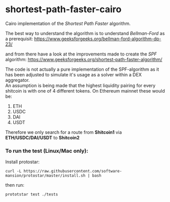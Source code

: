 # shortest-path-faster-cairo

Cairo implementation of the *Shortest Path Faster* algorithm.

The best way to understand the algorithm is to understand *Bellman-Ford* as a prerequisit:
https://www.geeksforgeeks.org/bellman-ford-algorithm-dp-23/

and from there have a look at the improvements made to create the *SPF* algorithm:
https://www.geeksforgeeks.org/shortest-path-faster-algorithm/

The code is not actually a pure implementation of the SPF-algorithm as it has been adjusted to simulate it's usage as a solver within a DEX aggregator.</br>
An assumption is being made that the highest liquidity pairing for every shitcoin is with one of 4 different tokens. On Ethereum mainnet these would be: </br> 
1) ETH
2) USDC
3) DAI
4) USDT

Therefore we only search for a route from **Shitcoin1** via **ETH/USDC/DAI/USDT** to **Shitcoin2**

### To run the test (Linux/Mac only):

Install protostar:

`curl -L https://raw.githubusercontent.com/software-mansion/protostar/master/install.sh | bash`

then run:

`prototstar test ./tests`
